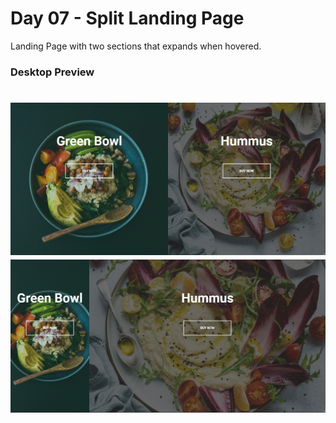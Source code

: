 # Day 07 - Split Landing Page

Landing Page with two sections that expands when hovered.

### Desktop Preview

<h1 align="center">
  <img alt="Desktop preview" src="imgs/preview-imgs/desktop1.jpg" />
  <img alt="Desktop preview" src="imgs/preview-imgs/desktop2.jpg" />
</h1>
